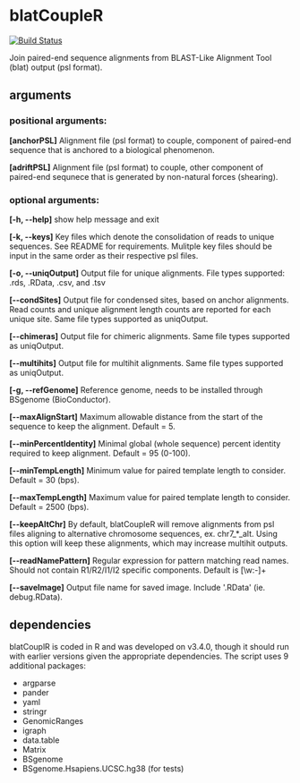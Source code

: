 # blatCoupleR
[![Build Status](https://travis-ci.org/cnobles/blatCoupleR.svg?branch=master)](https://travis-ci.org/cnobles/blatCoupleR)

Join paired-end sequence alignments from BLAST-Like Alignment Tool (blat) output (psl format).

## arguments
### positional arguments:
  **[anchorPSL]** Alignment file (psl format) to couple, component of paired-end sequence that is anchored to a biological phenomenon.
  
  **[adriftPSL]** Alignment file (psl format) to couple, other component of paired-end sequnece that is generated by non-natural forces (shearing).

### optional arguments:
  **[-h, --help]** show help message and exit
  
  **[-k, --keys]** Key files which denote the consolidation of reads to unique sequences. See README for requirements. Mulitple key files should be input in the same order as their respective psl files.
  
  **[-o, --uniqOutput]** Output file for unique alignments. File types supported: .rds, .RData, .csv, and .tsv
  
  **[--condSites]** Output file for condensed sites, based on anchor alignments. Read counts and unique alignment length counts are reported for each unique site. Same file types supported as uniqOutput.
  
  **[--chimeras]** Output file for chimeric alignments. Same file types supported as uniqOutput.
  
  **[--multihits]** Output file for multihit alignments. Same file types supported as uniqOutput.
  
  **[-g, --refGenome]** Reference genome, needs to be installed through BSgenome (BioConductor).
  
  **[--maxAlignStart]** Maximum allowable distance from the start of the sequence to keep the alignment. Default = 5.
  
  **[--minPercentIdentity]** Minimal global (whole sequence) percent identity required to keep alignment. Default = 95 (0-100).
  
  **[--minTempLength]** Minimum value for paired template length to consider. Default = 30 (bps).
  
  **[--maxTempLength]** Maximum value for paired template length to consider. Default = 2500 (bps).
  
  **[--keepAltChr]** By default, blatCoupleR will remove alignments from psl files aligning to alternative chromosome sequences, ex. chr7_*_alt. Using this option will keep these alignments, which may increase multihit outputs.
  
  **[--readNamePattern]** Regular expression for pattern matching read names. Should not contain R1/R2/I1/I2 specific components. Default is [\w:-]+
  
  **[--saveImage]** Output file name for saved image. Include '.RData' (ie. debug.RData).

## dependencies
blatCouplR is coded in R and was developed on v3.4.0, though it should run with earlier versions given the appropriate dependencies. The script uses 9 additional packages:
  * argparse
  * pander
  * yaml
  * stringr
  * GenomicRanges
  * igraph
  * data.table
  * Matrix
  * BSgenome
  * BSgenome.Hsapiens.UCSC.hg38 (for tests)
